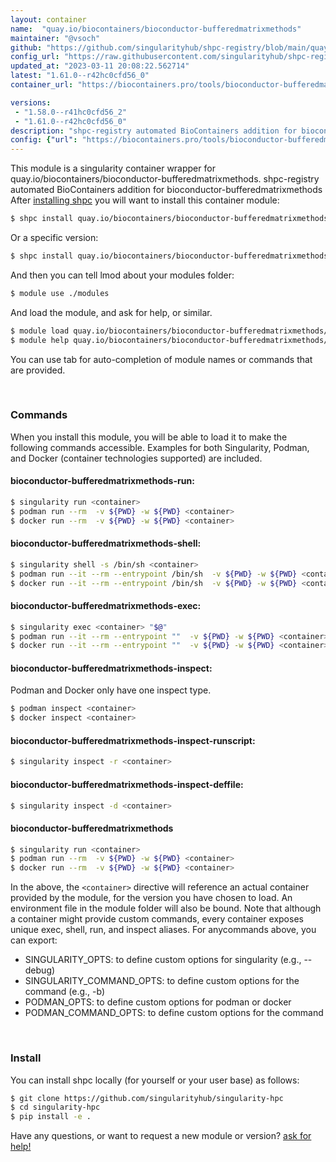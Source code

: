 ```yaml
---
layout: container
name:  "quay.io/biocontainers/bioconductor-bufferedmatrixmethods"
maintainer: "@vsoch"
github: "https://github.com/singularityhub/shpc-registry/blob/main/quay.io/biocontainers/bioconductor-bufferedmatrixmethods/container.yaml"
config_url: "https://raw.githubusercontent.com/singularityhub/shpc-registry/main/quay.io/biocontainers/bioconductor-bufferedmatrixmethods/container.yaml"
updated_at: "2023-03-11 20:08:22.562714"
latest: "1.61.0--r42hc0cfd56_0"
container_url: "https://biocontainers.pro/tools/bioconductor-bufferedmatrixmethods"

versions:
 - "1.58.0--r41hc0cfd56_2"
 - "1.61.0--r42hc0cfd56_0"
description: "shpc-registry automated BioContainers addition for bioconductor-bufferedmatrixmethods"
config: {"url": "https://biocontainers.pro/tools/bioconductor-bufferedmatrixmethods", "maintainer": "@vsoch", "description": "shpc-registry automated BioContainers addition for bioconductor-bufferedmatrixmethods", "latest": {"1.61.0--r42hc0cfd56_0": "sha256:f6224b1e59722f1ef8c259af27708b93c0473974e429cbb3a3c15324b872ab58"}, "tags": {"1.58.0--r41hc0cfd56_2": "sha256:6e5218393657051ad69aedc51e0d4288fed1e5c3e27c832aeef4070c8c6d2c6b", "1.61.0--r42hc0cfd56_0": "sha256:f6224b1e59722f1ef8c259af27708b93c0473974e429cbb3a3c15324b872ab58"}, "docker": "quay.io/biocontainers/bioconductor-bufferedmatrixmethods"}
---
```


This module is a singularity container wrapper for quay.io/biocontainers/bioconductor-bufferedmatrixmethods.
shpc-registry automated BioContainers addition for bioconductor-bufferedmatrixmethods
After [installing shpc](#install) you will want to install this container module:


```bash
$ shpc install quay.io/biocontainers/bioconductor-bufferedmatrixmethods
```

Or a specific version:

```bash
$ shpc install quay.io/biocontainers/bioconductor-bufferedmatrixmethods:1.61.0--r42hc0cfd56_0
```

And then you can tell lmod about your modules folder:

```bash
$ module use ./modules
```

And load the module, and ask for help, or similar.

```bash
$ module load quay.io/biocontainers/bioconductor-bufferedmatrixmethods/1.61.0--r42hc0cfd56_0
$ module help quay.io/biocontainers/bioconductor-bufferedmatrixmethods/1.61.0--r42hc0cfd56_0
```

You can use tab for auto-completion of module names or commands that are provided.

<br>

### Commands

When you install this module, you will be able to load it to make the following commands accessible.
Examples for both Singularity, Podman, and Docker (container technologies supported) are included.

#### bioconductor-bufferedmatrixmethods-run:

```bash
$ singularity run <container>
$ podman run --rm  -v ${PWD} -w ${PWD} <container>
$ docker run --rm  -v ${PWD} -w ${PWD} <container>
```

#### bioconductor-bufferedmatrixmethods-shell:

```bash
$ singularity shell -s /bin/sh <container>
$ podman run --it --rm --entrypoint /bin/sh  -v ${PWD} -w ${PWD} <container>
$ docker run --it --rm --entrypoint /bin/sh  -v ${PWD} -w ${PWD} <container>
```

#### bioconductor-bufferedmatrixmethods-exec:

```bash
$ singularity exec <container> "$@"
$ podman run --it --rm --entrypoint ""  -v ${PWD} -w ${PWD} <container> "$@"
$ docker run --it --rm --entrypoint ""  -v ${PWD} -w ${PWD} <container> "$@"
```

#### bioconductor-bufferedmatrixmethods-inspect:

Podman and Docker only have one inspect type.

```bash
$ podman inspect <container>
$ docker inspect <container>
```

#### bioconductor-bufferedmatrixmethods-inspect-runscript:

```bash
$ singularity inspect -r <container>
```

#### bioconductor-bufferedmatrixmethods-inspect-deffile:

```bash
$ singularity inspect -d <container>
```



#### bioconductor-bufferedmatrixmethods

```bash
$ singularity run <container>
$ podman run --rm  -v ${PWD} -w ${PWD} <container>
$ docker run --rm  -v ${PWD} -w ${PWD} <container>
```


In the above, the `<container>` directive will reference an actual container provided
by the module, for the version you have chosen to load. An environment file in the
module folder will also be bound. Note that although a container
might provide custom commands, every container exposes unique exec, shell, run, and
inspect aliases. For anycommands above, you can export:

 - SINGULARITY_OPTS: to define custom options for singularity (e.g., --debug)
 - SINGULARITY_COMMAND_OPTS: to define custom options for the command (e.g., -b)
 - PODMAN_OPTS: to define custom options for podman or docker
 - PODMAN_COMMAND_OPTS: to define custom options for the command

<br>

### Install

You can install shpc locally (for yourself or your user base) as follows:

```bash
$ git clone https://github.com/singularityhub/singularity-hpc
$ cd singularity-hpc
$ pip install -e .
```

Have any questions, or want to request a new module or version? [ask for help!](https://github.com/singularityhub/singularity-hpc/issues)
